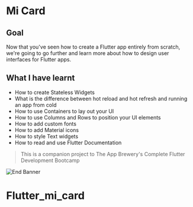 # Mi Card

## Goal

Now that you've seen how to create a Flutter app entirely from scratch, we're going to go further and learn more about how to design user interfaces for Flutter apps.

## What I have learnt

* How to create Stateless Widgets
* What is the difference between hot reload and hot refresh and running an app from cold
* How to use Containers to lay out your UI
* How to use Columns and Rows to position your UI elements
* How to add custom fonts
* How to add Material icons
* How to style Text widgets
* How to read and use Flutter Documentation



>This is a companion project to The App Brewery's Complete Flutter Development Bootcamp

![End Banner](https://github.com/Shan6633/Flutter_mi_card/images/tmp.png)
# Flutter_mi_card

